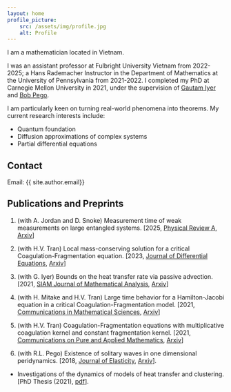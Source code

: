 ```yaml
---
layout: home
profile_picture:
    src: /assets/img/profile.jpg
    alt: Profile
---
```

I am a mathematician located in Vietnam. 


I was an assistant professor at Fulbright University Vietnam from 2022-2025; 
 a Hans Rademacher Instructor in the Department of Mathematics at the 
University of Pennsylvania from 2021-2022. 
I completed my PhD at Carnegie Mellon University in 2021, under the supervision of [Gautam Iyer](https://www.math.cmu.edu/~gautam/) and [Bob Pego](https://www.math.cmu.edu/~bobpego/). 

I am particularly keen on turning real-world phenomena into theorems.
My current research interests include: 

- Quantum foundation
- Diffusion approximations of complex systems 
- Partial differential equations 

## Contact
Email: {{ site.author.email}}

## Publications and Preprints
1. (with A. Jordan and D. Snoke) Measurement time of weak measurements on large entangled systems. [2025, [Physical Review A](https://journals.aps.org/pra/abstract/10.1103/PhysRevA.111.032217), [Arxiv](https://arxiv.org/abs/2410.08484)]

1. (with H.V. Tran) Local mass-conserving solution for a critical Coagulation-Fragmentation equation. [2023, [Journal of Differential Equations](https://www.sciencedirect.com/science/article/pii/S0022039622007252?dgcid=author), [Arxiv](https://arxiv.org/abs/2202.03394)]

1. (with G. Iyer) Bounds on the heat transfer rate via passive advection. [2021, [SIAM Journal of Mathematical Analysis](https://epubs.siam.org/doi/10.1137/21M1394497), 
[Arxiv](https://arxiv.org/abs/2101.10287)]

1. (with H. Mitake and H.V. Tran) Large time behavior for a Hamilton-Jacobi equation in a critical
  Coagulation-Fragmentation model. 
  [2021, [Communications in Mathematical Sciences](https://dx.doi.org/10.4310/CMS.2021.v19.n2.a8), 
  [Arxiv](https://arxiv.org/abs/2004.13619)]

1. (with H.V. Tran) Coagulation-Fragmentation equations with multiplicative coagulation kernel and constant fragmentation kernel. 
[2021, [Communications on Pure and Applied Mathematics](https://doi.org/10.1002/cpa.21979),
 [Arxiv](https://arxiv.org/abs/1910.13424)]

1. (with R.L. Pego) Existence of solitary waves in one dimensional peridynamics. 
[2018, [Journal of Elasticity](https://rdcu.be/bargo),
 [Arxiv](https://arxiv.org/abs/1802.00516)].

- Investigations of the dynamics of models of heat transfer and clustering. 
[PhD Thesis (2021), [pdf](pdfs/Van-Thesis.pdf)].

